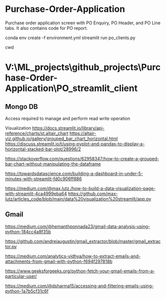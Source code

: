# Purchase-Order-Application
Purchase order application screen with PO Enquiry, PO Header, and PO Line tabs.
It also contains code for PO report.



conda env create -f environment.yml
streamlit run po_clients.py

cwd
# V:\ML_projects\github_projects\Purchase-Order-Application\PO_streamlit_client


## Mongo DB
Access required to manage and perform read write operation

Visualization
https://docs.streamlit.io/library/api-reference/charts/st.altair_chart
https://altair-viz.github.io/gallery/grouped_bar_chart_horizontal.html
https://discuss.streamlit.io/t/using-pyplot-and-pandas-to-display-a-horizontal-stacked-bar-plot/28996/2

https://stackoverflow.com/questions/62958347/how-to-create-a-grouped-bar-chart-without-manipulating-the-dataframe

https://towardsdatascience.com/building-a-dashboard-in-under-5-minutes-with-streamlit-fd0c906ff886


https://medium.com/@max.lutz./how-to-build-a-data-visualization-page-with-streamlit-4ca4999eba64
https://github.com/max-lutz/articles_code/blob/main/data%20visualization%20streamlit/app.py

## Gmail
https://medium.com/@hemanthponnada23/gmail-data-analysis-using-python-184cc4a8f35b

https://github.com/andreiaugustin/gmail_extractor/blob/master/gmail_extractor.py

https://medium.com/analytics-vidhya/how-to-extract-emails-and-attachments-from-gmail-with-python-f694f297818b

https://www.geeksforgeeks.org/python-fetch-your-gmail-emails-from-a-particular-user/

https://medium.com/@dsharma15/accessing-and-filtering-emails-using-python-1a7b5cf31c6f